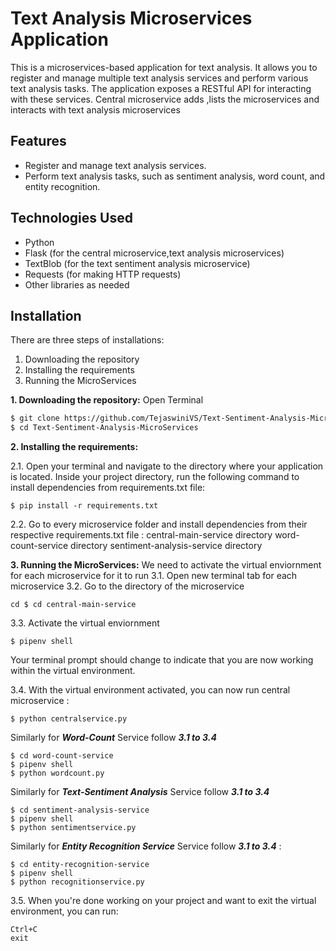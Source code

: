# Text Analysis Microservices Application

This is a microservices-based application for text analysis. It allows you to register and manage multiple text analysis services and perform various text analysis tasks. The application exposes a RESTful API for interacting with these services.
Central microservice adds ,lists the microservices and interacts with text analysis microservices

## Features

- Register and manage text analysis services.
- Perform text analysis tasks, such as sentiment analysis, word count, and entity recognition.

## Technologies Used

- Python
- Flask (for the central microservice,text analysis microservices)
- TextBlob (for the text sentiment analysis microservice)
- Requests (for making HTTP requests)
- Other libraries as needed

## Installation
There are three steps of installations:
1. Downloading the repository
2. Installing the requirements
3. Running the MicroServices

**1. Downloading the repository:**
Open Terminal
```bash
$ git clone https://github.com/TejaswiniVS/Text-Sentiment-Analysis-MicroServices.git
$ cd Text-Sentiment-Analysis-MicroServices
```
**2. Installing the requirements:**

2.1. Open your terminal and navigate to the directory where your application is located.
     Inside your project directory, run the following command to install dependencies from requirements.txt file:
```
$ pip install -r requirements.txt
```
2.2. Go to every microservice folder and install dependencies from their respective requirements.txt file :
        central-main-service directory
        word-count-service directory
        sentiment-analysis-service directory

**3. Running the MicroServices:**
We need to activate the virtual enviornment for each microservice for it to run
3.1. Open new terminal tab for each microservice
3.2. Go to the directory of the microservice

```
cd $ cd central-main-service
```
3.3. Activate the virtual enviornment
```
$ pipenv shell
```     
Your terminal prompt should change to indicate that you are now working within the virtual environment.     

3.4. With the virtual environment activated, you can now run central microservice :
```
$ python centralservice.py
```
Similarly for ***Word-Count*** Service follow ***3.1 to 3.4***
```
$ cd word-count-service
$ pipenv shell
$ python wordcount.py
```
Similarly for *****Text-Sentiment Analysis***** Service follow ***3.1 to 3.4***
```
$ cd sentiment-analysis-service
$ pipenv shell
$ python sentimentservice.py
```
Similarly for ***Entity Recognition Service*** Service follow ***3.1 to 3.4*** :
```
$ cd entity-recognition-service
$ pipenv shell
$ python recognitionservice.py
```
3.5. When you're done working on your project and want to exit the virtual environment, you can run:
```
Ctrl+C
exit
```
